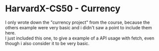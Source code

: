 # HarvardX-CS50 - Currency
I only wrote down the "currency project" from the course, because the others example were very basic and i didn't saw a point to include them here.<br/>
I just included this one, to give a example of a API usage with fetch, even though i also consider it to be very basic.